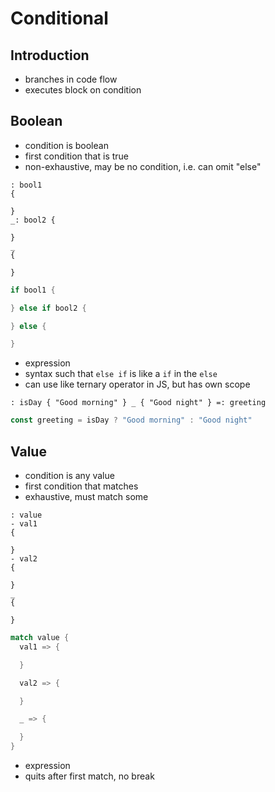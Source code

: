 # Conditional



## Introduction

- branches in code flow
- executes block on condition



## Boolean

- condition is boolean
- first condition that is true
- non-exhaustive, may be no condition, i.e. can omit "else"

```
: bool1
{

}
_: bool2 {

}
_
{

}
```

```rust
if bool1 {

} else if bool2 {

} else {

}
```

- expression
- syntax such that `else if` is like a `if` in the `else`
- can use like ternary operator in JS, but has own scope

```
: isDay { "Good morning" } _ { "Good night" } =: greeting
```

```js
const greeting = isDay ? "Good morning" : "Good night"
```



## Value

- condition is any value
- first condition that matches
- exhaustive, must match some

```
: value
- val1
{

}
- val2
{

}
_
{

}
```

```rust
match value {
  val1 => {

  }

  val2 => {

  }

  _ => {

  }
}
```

- expression
- quits after first match, no break
<!-- todo: specify condition on match arm as well? mixes boolean with value, just use exhaustive boolean instead? -->